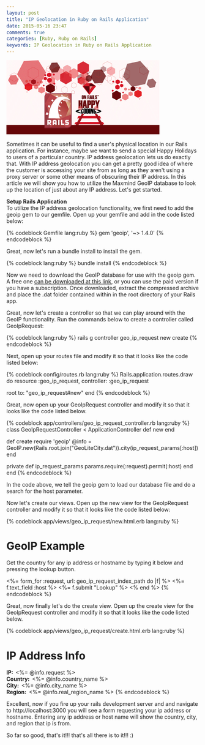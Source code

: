 ```yaml
---
layout: post
title: "IP Geolocation in Ruby on Rails Application"
date: 2015-05-16 23:47
comments: true
categories: [Ruby, Ruby on Rails]
keywords: IP Geolocation in Ruby on Rails Application
---
```


<p>
  <img src="/images/happy_ruby_on_rails.jpg" width="400" alt="IP Geolocation in Ruby on Rails Application" />
</p>

<p>
  Sometimes it can be useful to find a user's physical location in our Rails application. For instance, maybe we want to send a special Happy Holidays to users of a particular country. IP address geolocation lets us do exactly that. With IP address geolocation you can get a pretty good idea of where the customer is accessing your site from as long as they aren't using a proxy server or some other means of obscuring their IP address. In this article we will show you how to utilize the Maxmind GeoIP database to look up the location of just about any IP address. Let's get started.
</p>

<p>
  <strong>Setup Rails Application</strong><br/>
  To utilize the IP address geolocation functionality, we first need to add the geoip gem to our gemfile. Open up your gemfile and add in the code listed below:
</p>

{% codeblock Gemfile lang:ruby %}
gem 'geoip', '~> 1.4.0'
{% endcodeblock %}

<p>
  Great, now let's run a bundle install to install the gem.
</p>

{% codeblock lang:ruby %}
bundle install
{% endcodeblock %}

<p>
  Now we need to download the GeoIP database for use with the geoip gem. A free one <a href="http://geolite.maxmind.com/download/geoip/database/GeoLiteCity.dat.gz" target="_blank"> can be downloaded at this link</a>, or you can use the paid version if you have a subscription. Once downloaded, extract the compressed archive and place the .dat folder contained within in the root directory of your Rails app.
</p>

<p>
  Great, now let's create a controller so that we can play around with the GeoIP functionality. Run the commands below to create a controller called GeoIpRequest:
</p>

{% codeblock lang:ruby %}
rails g controller geo_ip_request new create
{% endcodeblock %}

<p>
  Next, open up your routes file and modify it so that it looks like the code listed below:
</p>

{% codeblock config/routes.rb lang:ruby %}
Rails.application.routes.draw do
  resource :geo_ip_request, controller: :geo_ip_request

  root to: "geo_ip_request#new"
end
{% endcodeblock %}

<p>
  Great, now open up your GeoIpRequest controller and modify it so that it looks like the code listed below.
</p>

{% codeblock app/controllers/geo_ip_request_controller.rb lang:ruby %}
class GeoIpRequestController < ApplicationController
  def new
  end

  def create
    require 'geoip'
    @info = GeoIP.new(Rails.root.join("GeoLiteCity.dat")).city(ip_request_params[:host])
  end

  private
  def ip_request_params
    params.require(:request).permit(:host)
  end
end
{% endcodeblock %}

<p>
  In the code above, we tell the geoip gem to load our database file and do a search for the host parameter.
</p>

<p>
  Now let's create our views. Open up the new view for the GeoIpRequest controller and modify it so that it looks like the code listed below:
</p>

{% codeblock app/views/geo_ip_request/new.html.erb lang:ruby %}
<h1>GeoIP Example</h1>
<p>Get the country for any ip address or hostname by typing it below and pressing the lookup button.</p>

<%= form_for :request, url: geo_ip_request_index_path do |f| %>
  <%= f.text_field :host %>
  <%= f.submit "Lookup" %>
<% end %>
{% endcodeblock %}

<p>
  Great, now finally let's do the create view. Open up the create view for the GeoIpRequest controller and modify it so that it looks like the code listed below.
</p>

{% codeblock app/views/geo_ip_request/create.html.erb lang:ruby %}
<h1>IP Address Info</h1>
<b>IP:&nbsp;&nbsp;</b><%= @info.request %><br />
<b>Country:&nbsp;&nbsp;</b><%= @info.country_name %><br />
<b>City:&nbsp;&nbsp;</b><%= @info.city_name %><br />
<b>Region:&nbsp;&nbsp;</b><%= @info.real_region_name %>
{% endcodeblock %}

<p>
  Excellent, now if you fire up your rails development server and and navigate to http://localhost:3000 you will see a form requesting your ip address or hostname. Entering any ip address or host name will show the country, city, and region that ip is from.
</p>

<p>
  So far so good, that's it!!! that's all there is to it!!! :)
</p>
